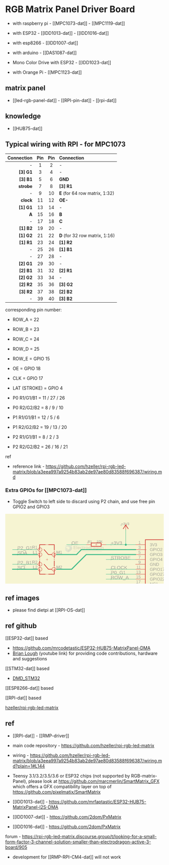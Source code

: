 # RGB Matrix Panel Driver Board

- with raspberry pi - [[MPC1073-dat]] - [[MPC1119-dat]]
- with ESP32 - [[IDD1013-dat]] - [[IDD1016-dat]]
- with esp8266 - [[IDD1007-dat]]
- with arduino - [[DAS1087-dat]]
- Mono Color Drive with ESP32 - [[IDD1023-dat]]

- with Orange Pi - [[MPC1123-dat]]


## matrix panel

- [[led-rgb-panel-dat]] - [[RPI-pin-dat]] - [[rpi-dat]]

## knowledge 

- [[HUB75-dat]]

## Typical wiring with RPI - for MPC1073 

| Connection | Pin | Pin | Connection                      |
| ---------: | :-: | :-: | :------------------------------ |
|          - |  1  |  2  | -                               |
| **[3] G1** |  3  |  4  | -                               |
| **[3] B1** |  5  |  6  | **GND**                         |
| **strobe** |  7  |  8  | **[3] R1**                      |
|          - |  9  | 10  | **E** (for 64 row matrix, 1:32) |
|  **clock** | 11  | 12  | **OE-**                         |
| **[1] G1** | 13  | 14  | -                               |
|      **A** | 15  | 16  | **B**                           |
|          - | 17  | 18  | **C**                           |
| **[1] B2** | 19  | 20  | -                               |
| **[1] G2** | 21  | 22  | **D** (for 32 row matrix, 1:16) |
| **[1] R1** | 23  | 24  | **[1] R2**                      |
|          - | 25  | 26  | **[1] B1**                      |
|          - | 27  | 28  | -                               |
| **[2] G1** | 29  | 30  | -                               |
| **[2] B1** | 31  | 32  | **[2] R1**                      |
| **[2] G2** | 33  | 34  | -                               |
| **[2] R2** | 35  | 36  | **[3] G2**                      |
| **[3] R2** | 37  | 38  | **[2] B2**                      |
|          - | 39  | 40  | **[3] B2**                      |

corresponding pin number: 

* ROW_A = 22
* ROW_B = 23
* ROW_C = 24 
* ROW_D = 25
* ROW_E = GPIO 15
* OE = GPIO 18
* CLK = GPIO 17
* LAT (STROKE) = GPIO 4
* P0 R1/G1/B1 = 11 / 27 / 26 
* P0 R2/G2/B2 = 8 / 9 / 10

* P1 R1/G1/B1 = 12 / 5 / 6 
* P1 R2/G2/B2 = 19 / 13 / 20

* P2 R1/G1/B1 = 8 / 2 / 3 
* P2 R2/G2/B2 = 26 / 16 / 21

ref 
- reference link - https://github.com/hzeller/rpi-rgb-led-matrix/blob/a3eea997a9254b83ab2de97ae80d83588f696387/wiring.md


### Extra GPIOs for [[MPC1073-dat]]

- Toggle Switch to left side to discard using P2 chain, and use free pin GPIO2 and GPIO3 

![](2024-12-06-18-10-13.png)


## ref images 

- please find dietpi at [[RPI-OS-dat]]

## ref github 

[[ESP32-dat]] based 
- https://github.com/mrcodetastic/ESP32-HUB75-MatrixPanel-DMA
- [Brian Lough](https://www.tindie.com/stores/brianlough/) (youtube link) for providing code contributions, hardware and suggestions

[[STM32-dat]] based
- [DMD_STM32](https://github.com/board707/DMD_STM32)

[[ESP8266-dat]] based 


[[RPI-dat]] based 

[hzeller/rpi-rgb-led-matrix](https://github.com/hzeller/rpi-rgb-led-matrix/)



## ref

- [[RPI-dat]] - [[RMP-driver]]

- main code repository - https://github.com/hzeller/rpi-rgb-led-matrix
- wiring - https://github.com/hzeller/rpi-rgb-led-matrix/blob/a3eea997a9254b83ab2de97ae80d83588f696387/wiring.md?plain=1#L144


- Teensy 3.1/3.2/3.5/3.6 or ESP32 chips (not supported by RGB-matrix-Panel), please look at https://github.com/marcmerlin/SmartMatrix_GFX which offers a GFX compatibility layer on top of https://github.com/pixelmatix/SmartMatrix

- [[IDD1013-dat]] - https://github.com/mrfaptastic/ESP32-HUB75-MatrixPanel-I2S-DMA
- [[IDD1007-dat]] - https://github.com/2dom/PxMatrix
- [[IDD1016-dat]] - https://github.com/2dom/PxMatrix

forum - https://rpi-rgb-led-matrix.discourse.group/t/looking-for-a-small-form-factor-3-channel-solution-smaller-than-electrodragon-active-3-board/905

- development for [[RMP-RPI-CM4-dat]] will not work



